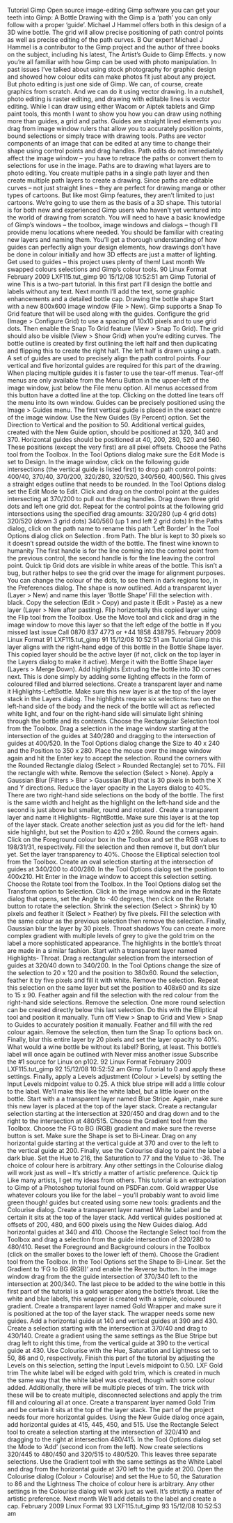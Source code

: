 Tutorial Gimp Open source image-editing
Gimp
software you can get your teeth into
Gimp: A Bottle
Drawing with the Gimp is a ‘path’ you can only follow with a proper ‘guide’.
Michael J Hammel offers both in this design of a 3D wine bottle.
The grid will allow precise positioning of path control
points as well as precise editing of the path curves.
B
Our
expert
Michael J
Hammel
is a contributor to
the Gimp project
and the author of
three books on the
subject, including
his latest, The
Artist’s Guide to
Gimp Effects.
y now you’re all familiar with how Gimp can be used
with photo manipulation. In past issues I’ve talked
about using stock photography for graphic design and
showed how colour edits can make photos fit just about any
project. But photo editing is just one side of Gimp. We can, of
course, create graphics from scratch. And we can do it using
vector drawing.
In a nutshell, photo editing is raster editing, and drawing
with editable lines is vector editing. While I can draw using
either Wacom or Aiptek tablets and Gimp paint tools, this
month I want to show you how you can draw using nothing
more than guides, a grid and paths. Guides are straight lined
elements you drag from image window rulers that allow you
to accurately position points, bound selections or simply
trace with drawing tools. Paths are vector components of an
image that can be edited at any time to change their shape
using control points and drag handles. Path edits do not
immediately affect the image window – you have to retrace
the paths or convert them to selections for use in the image.
Paths are to drawing what layers are to photo editing. You
create multiple paths in a single path layer and then create
multiple path layers to create a drawing. Since paths are
editable curves – not just straight lines – they are perfect for
drawing manga or other types of cartoons. But like most
Gimp features, they aren’t limited to just cartoons. We’re
going to use them as the basis of a 3D shape.
This tutorial is for both new and experienced Gimp users
who haven’t yet ventured into the world of drawing from
scratch. You will need to have a basic knowledge of Gimp’s
windows – the toolbox, image windows and dialogs – though
I’ll provide menu locations where needed. You should be
familiar with creating new layers and naming them. You’ll get a
thorough understanding of how guides can perfectly align
your design elements, how drawings don’t have be done in
colour initially and how 3D effects are just a matter of lighting.
Get used to guides – this project uses plenty of them!
Last month We swapped colours selections and Gimp’s colour tools.
90 Linux Format February 2009
LXF115.tut_gimp 90
15/12/08 10:52:51 am
Gimp Tutorial
of wine
This is a two-part tutorial. In this first part I’ll design the
bottle and labels without any text. Next month I’ll add the
text, some graphic enhancements and a detailed bottle cap.
Drawing the bottle shape
Start with a new 800x600 image window (File > New). Gimp
supports a Snap To Grid feature that will be used along with
the guides. Configure the grid (Image > Configure Grid) to
use a spacing of 10x10 pixels and to use grid dots. Then
enable the Snap To Grid feature (View > Snap To Grid). The
grid should also be visible (View > Show Grid) when you’re
editing curves.
The bottle outline is created by first outlining the left half
and then duplicating and flipping this to create the right half.
The left half is drawn using a path. A set of guides are used to
precisely align the path control points. Four vertical and five
horizontal guides are required for this part of the drawing.
When placing multiple guides it is faster to use the tear-off
menus. Tear-off menus are only available from the Menu
Button in the upper-left of the image window, just below the
File menu option. All menus accessed from this button have a
dotted line at the top. Clicking on the dotted line tears off the
menu into its own window.
Guides can be precisely positioned using the Image >
Guides menu. The first vertical guide is placed in the exact
centre of the image window. Use the New Guides (By
Percent) option. Set the Direction to Vertical and the position
to 50. Additional vertical guides, created with the New Guide
option, should be positioned at 320, 340 and 370. Horizontal
guides should be positioned at 40, 200, 280, 520 and 560.
These positions (except the very first) are all pixel offsets.
Choose the Paths tool from the Toolbox. In the Tool
Options dialog make sure the Edit Mode is set to Design. In
the image window, click on the following guide intersections
(the vertical guide is listed first) to drop path control points:
400/40, 370/40, 370/200, 320/280, 320/520, 340/560,
400/560. This gives a straight edges outline that needs to be
rounded. In the Tool Options dialog set the Edit Mode to Edit.
Click and drag on the control point at the guides intersecting
at 370/200 to pull out the drag handles. Drag down three grid
dots and left one grid dot. Repeat for the control points at the
following grid intersections using the specified drag amounts:
320/280 (up 4 grid dots)
320/520 (down 3 grid dots)
340/560 (up 1 and left 2 grid dots)
In the Paths dialog, click on the path name to rename this
path ‘Left Border’ In the Tool Options dialog click on Selection
.
from Path.
The blur is kept
to 30 pixels so it
doesn’t spread
outside the width
of the bottle.
The finest wine known to humanity
The first handle is for the line coming into the control
point from the previous control, the second handle is for
the line leaving the control point.
Quick
tip
Grid dots are visible
in white areas of
the bottle. This isn’t
a bug, but rather
helps to see the
grid over the image
for alignment
purposes. You can
change the colour
of the dots, to
see them in dark
regions too, in the
Preferences dialog.
The shape is now outlined. Add a transparent layer (Layer >
New) and name this layer ‘Bottle Shape’ Fill the selection with
.
black. Copy the selection (Edit > Copy) and paste it (Edit >
Paste) as a new layer (Layer > New after pasting). Flip
horizontally this copied layer using the Flip tool from the
Toolbox. Use the Move tool and click and drag in the image
window to move this layer so that the left edge of the bottle in
If you missed last issue Call 0870 837 4773 or +44 1858 438795.
February 2009 Linux Format 91
LXF115.tut_gimp 91
15/12/08 10:52:51 am
Tutorial Gimp
this layer aligns with the right-hand edge of this bottle in the
Bottle Shape layer. This copied layer should be the active
layer (if not, click on the top layer in the Layers dialog to make
it active). Merge it with the Bottle Shape layer (Layers >
Merge Down).
Add highlights
Extruding the bottle into 3D comes next. This is done simply
by adding some lighting effects in the form of coloured filled
and blurred selections. Create a transparent layer and name
it Highlights-LeftBottle. Make sure this new layer is at the top
of the layer stack in the Layers dialog. The highlights require
six selections: two on the left-hand side of the body and the
neck of the bottle will act as reflected white light, and four on
the right-hand side will simulate light shining through the
bottle and its contents.
Choose the Rectangular Selection tool from the Toolbox.
Drag a selection in the image window starting at the
intersection of the guides at 340/280 and dragging to the
intersection of guides at 400/520. In the Tool Options dialog
change the Size to 40 x 240 and the Position to 350 x 280.
Place the mouse over the image window again and hit the
Enter key to accept the selection. Round the corners with the
Rounded Rectangle dialog (Select > Rounded Rectangle) set
to 70%. Fill the rectangle with white. Remove the selection
(Select > None). Apply a Gaussian Blur (Filters > Blur >
Gaussian Blur) that is 30 pixels in both the X and Y directions.
Reduce the layer opacity in the Layers dialog to 40%.
There are two right-hand side selections on the body of
the bottle. The first is the same width and height as the
highlight on the left-hand side and the second is just above
but smaller, round and rotated .
Create a transparent layer and name it Highlights-
RightBottle. Make sure this layer is at the top of the layer
stack. Create another selection just as you did for the left-
hand side highlight, but set the Position to 420 x 280. Round
the corners again. Click on the Foreground colour box in the
Toolbox and set the RGB values to 198/31/31, respectively.
Fill the selection and then remove it, but don’t blur yet. Set
the layer transparency to 40%.
Choose the Elliptical selection tool from the Toolbox.
Create an oval selection starting at the intersection of guides
at 340/200 to 400/280. In the Tool Options dialog set the
position to 400x210. Hit Enter in the image window to accept
this selection setting. Choose the Rotate tool from the
Toolbox. In the Tool Options dialog set the Transform option to
Selection. Click in the image window and in the Rotate dialog
that opens, set the Angle to -40 degrees, then click on the
Rotate button to rotate the selection. Shrink the selection
(Select > Shrink) by 10 pixels and feather it (Select > Feather)
by five pixels. Fill the selection with the same colour as the
previous selection then remove the selection. Finally,
Gaussian blur the layer by 30 pixels.
Throat shadows
You can create a more complex gradient with multiple levels of grey to give
the gold trim on the label a more sophisticated appearance.
The highlights in the bottle’s throat are made in a similar
fashion. Start with a transparent layer named Highlights-
Throat. Drag a rectangular selection from the intersection of
guides at 320/40 down to 340/200. In the Tool Options
change the size of the selection to 20 x 120 and the position
to 380x60. Round the selection, feather it by five pixels and fill
it with white. Remove the selection.
Repeat this selection on the same layer but set the
position to 408x60 and its size to 15 x 90. Feather again and
fill the selection with the red colour from the right-hand side
selections. Remove the selection. One more round selection
can be created directly below this last selection. Do this with
the Elliptical tool and position it manually. Turn off View >
Snap to Grid and View > Snap to Guides to accurately
position it manually. Feather and fill with the red colour again.
Remove the selection, then turn the Snap To options back on.
Finally, blur this entire layer by 20 pixels and set the layer
opacity to 40%.
What would a wine bottle be without its label? Boring, at
least. This bottle’s label will once again be outlined with
Never miss another issue Subscribe the #1 source for Linux on p102.
92 Linux Format February 2009
LXF115.tut_gimp 92
15/12/08 10:52:52 am
Gimp Tutorial
to 0 and apply these settings. Finally, apply a Levels
adjustment (Colour > Levels) by setting the Input Levels
midpoint value to 0.25. A thick blue stripe will add a little
colour to the label. We’ll make this like the white label, but a
little lower on the bottle. Start with a a transparent layer
named Blue Stripe. Again, make sure this new layer is placed
at the top of the layer stack. Create a rectangular selection
starting at the intersection at 320/450 and drag down and to
the right to the intersection at 480/515. Choose the Gradient
tool from the Toolbox. Choose the FG to BG (RGB) gradient
and make sure the reverse button is set. Make sure the Shape
is set to Bi-Linear. Drag on any horizontal guide starting at the
vertical guide at 370 and over to the left to the vertical guide
at 200.
Finally, use the Colourise dialog to paint the label a dark
blue. Set the Hue to 216, the Saturation to 77 and the Value to
-36. The choice of colour here is arbitrary. Any other settings
in the Colourise dialog will work just as well – It’s strictly a
matter of artistic preference.
Quick
tip
Like many artists,
I get my ideas from
others. This tutorial
is an extrapolation
to Gimp of a
Photoshop tutorial
found on
PSDFan.com.
Gold wrapper
Use whatever colours you like for the label – you’ll
probably want to avoid lime green though!
guides but created using some new tools: gradients and the
Colourise dialog.
Create a transparent layer named White Label and be
certain it sits at the top of the layer stack. Add vertical guides
positioned at offsets of 200, 480, and 600 pixels using the
New Guides dialog. Add horizontal guides at 340 and 410.
Choose the Rectangle Select tool from the Toolbox and drag a
selection from the guide intersection of 320/280 to 480/410.
Reset the Foreground and Background colours in the
Toolbox (click on the smaller boxes to the lower left of them).
Choose the Gradient tool from the Toolbox. In the Tool
Options set the Shape to Bi-Linear. Set the Gradient to ‘FG to
BG (RGB)’ and enable the Reverse button. In the image
window drag from the the guide intersection of 370/340 left
to the intersection at 200/340.
The last piece to be added to the wine bottle in this first part
of the tutorial is a gold wrapper along the bottle’s throat. Like
the white and blue labels, this wrapper is created with a
simple, coloured gradient.
Create a transparent layer named Gold Wrapper and
make sure it is positioned at the top of the layer stack. The
wrapper needs some new guides. Add a horizontal guide at
140 and vertical guides at 390 and 430. Create a selection
starting with the intersection at 370/40 and drag to 430/140.
Create a gradient using the same settings as the Blue Stripe
but drag left to right this time, from the vertical guide at 390
to the vertical guide at 430. Use Colourise with the Hue,
Saturation and Lightness set to 50, 86 and 0, respectively.
Finish this part of the tutorial by adjusting the Levels on this
selection, setting the Input Levels midpoint to 0.50. LXF
Gold trim
The white label will be edged with gold trim, which is created
in much the same way that the white label was created,
though with some colour added. Additionally, there will be
multiple pieces of trim. The trick with these will be to create
multiple, disconnected selections and apply the trim fill and
colouring all at once.
Create a transparent layer named Gold Trim and be
certain it sits at the top of the layer stack. The part of the
project needs four more horizontal guides. Using the New
Guide dialog once again, add horizontal guides at 415, 445,
450, and 515. Use the Rectangle Select tool to create a
selection starting at the intersection of 320/410 and dragging
to the right at intersection 480/415. In the Tool Options dialog
set the Mode to ‘Add’ (second icon from the left). Now create
selections 320/445 to 480/450 and 320/515 to 480/520.
This leaves three separate selections.
Use the Gradient tool with the same settings as the White
Label and drag from the horizontal guide at 370 left to the
guide at 200. Open the Colourise dialog (Colour > Colourise)
and set the Hue to 50, the Saturation to 86 and the Lightness
The choice of colour here is arbitrary. Any other settings in the Colourise
dialog will work just as well. It’s strictly a matter of artistic preference.
Next month We’ll add details to the label and create a cap.
February 2009 Linux Format 93
LXF115.tut_gimp 93
15/12/08 10:52:53 am


